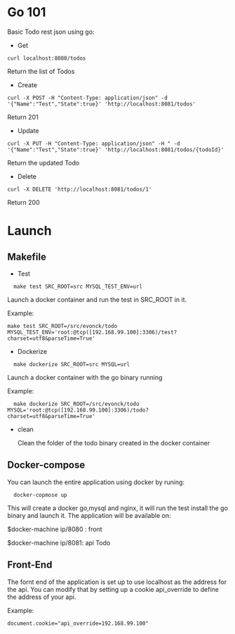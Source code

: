 # Go 101

Basic Todo rest json using go:
 
 * Get
  ```shell
curl localhost:8080/todos
```
Return the list of Todos 

 * Create
 ```shell
curl -X POST -H "Content-Type: application/json" -d '{"Name":"Test","State":true}' 'http://localhost:8081/todos'
```
Return 201 

 * Update
 ```shell
curl -X PUT -H "Content-Type: application/json" -H " -d '{"Name":"Test","State":true}' 'http://localhost:8081/todos/{todoId}'
```
Return the updated Todo

 * Delete
```shell
curl -X DELETE 'http://localhost:8081/todos/1'
```
Return 200


# Launch
## Makefile
 
  * Test
  ```shell
 	make test SRC_ROOT=src MYSQL_TEST_ENV=url
```
Launch a docker container and run the test in SRC_ROOT in it.

Example:
 ```shell
make test SRC_ROOT=/src/evonck/todo MYSQL_TEST_ENV='root:@tcp([192.168.99.100]:3306)/test?charset=utf8&parseTime=True'
```

* Dockerize
```shell
  make dockerize SRC_ROOT=src MYSQL=url
```
  Launch a docker container with the go binary running
  
Example:
```shell
  make dockerize SRC_ROOT=/src/evonck/todo MYSQL='root:@tcp([192.168.99.100]:3306)/todo?charset=utf8&parseTime=True'
```
 * clean
 	
    Clean the folder of the todo binary created in the docker container
    
## Docker-compose
You can launch the entire application using docker by runing:
```shell
  docker-copmose up
```
   This will create a docker go,mysql and nginx, it will run the test install the go binary and launch it. The application will be available on:
   
   $docker-machine ip/8080 : front
   
   $docker-machine ip/8081: api Todo
   
## Front-End
The fornt end of the application is set up to use localhost as the address for the api. You can modify that by setting up a cookie api_override to define the address of your api.

Example:

	document.cookie="api_override=192.168.99.100"
  